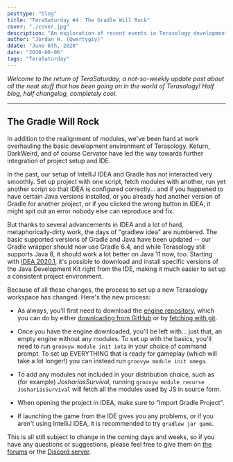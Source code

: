 ```yaml
---
posttype: "blog"
title: "TeraSaturday #4: The Gradle Will Rock"
cover: "./cover.jpg"
description: "An exploration of recent events in Terasology development"
author: "Jordan H. (Qwertygiy)"
ddate: "June 6th, 2020"
date: "2020-06-06"
tags: "TeraSaturday"
---
```


_Welcome to the return of TeraSaturday, a not-so-weekly update post about all the neat stuff that has been going on in 
the world of Terasology! Half blog, half changelog, completely cool._

------------------------

## The Gradle Will Rock

In addition to the realignment of modules, we've been hard at work overhauling the basic development environment of
Terasology. Keturn, DarkWeird, and of course Cervator have led the way towards further integration of project setup
and IDE.

In the past, our setup of IntelliJ IDEA and Gradle has not interacted very smoothly. Set up project with one script, fetch
modules with another, run yet another script so that IDEA is configured correctly... and if you happened to have certain
Java versions installed, or you already had another version of Gradle for another project, or if you clicked the wrong
button in IDEA, it might spit out an error nobody else can reproduce and fix.

But thanks to several advancements in IDEA and a lot of hard, metaphorically-dirty work, the days of "gradlew idea" are
numbered. The basic supported versions of Gradle and Java have been updated -- our Gradle wrapper should now use 
Gradle 6.4, and while Terasology still supports Java 8, it should work a lot better on Java 11 now, too. Starting with 
[IDEA 2020.1], it's possible to download and install specific versions of the Java Development Kit right from the IDE, 
making it much easier to set up a consistent project environment.

Because of all these changes, the process to set up a new Terasology workspace has changed. Here's the new process:

- As always, you'll first need to download the [engine repository], which you can do by either [downloading from GitHub]
or by [fetching with git].

- Once you have the engine downloaded, you'll be left with... just that, an empty engine without any modules. To set up
with the basics, you'll need to run `groovyw module init iota` in your choice of command prompt. To set up EVERYTHING
that is ready for gameplay (which will take a lot longer!) you can instead run `groovyw module init omega`.

- To add any modules not included in your distribution choice, such as (for example) *JoshariasSurvival*, running
 `groovyw module recurse JoshariasSurvival` will fetch all the modules used by JS in source form.
 
 - When opening the project in IDEA, make sure to "Import Gradle Project".
 
 - If launching the game from the IDE gives you any problems, or if you aren't using IntelliJ IDEA, it is 
 recommended to try `gradlew jar game`.
 
 This is all still subject to change in the coming days and weeks, so if you have any questions or suggestions, please
 feel free to give them on [the forums] or the [Discord server].

<!-- References -->
[IDEA 2020.1]: https://www.jetbrains.com/idea/download/#section=windows
[engine repository]: https://github.com/MovingBlocks/Terasology
[downloading from GitHub]: https://github.com/MovingBlocks/Terasology/archive/develop.zip
[fetching with git]: https://github.com/MovingBlocks/Terasology.git
[the forums]: http://forum.terasology.org/forum/
[Discord server]: https://discord.gg/terasology